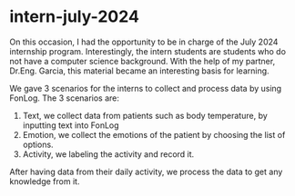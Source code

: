 # intern-july-2024
On this occasion, I had the opportunity to be in charge of the July 2024 internship program. Interestingly, the intern students are students who do not have a computer science background. With the help of my partner, Dr.Eng. Garcia, this material became an interesting basis for learning.

We gave 3 scenarios for the interns to collect and process data by using FonLog.
The 3 scenarios are:

1. Text, we collect data from patients such as body temperature, by inputting text into FonLog
2. Emotion, we collect the emotions of the patient by choosing the list of options.
3. Activity, we labeling the activity and record it.

After having data from their daily activity, we process the data to get any knowledge from it.
